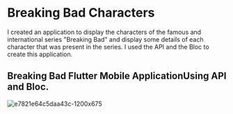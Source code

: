 # Breaking Bad Characters

I created an application to display the characters of the famous and international series "Breaking Bad" and display some details of each character that was present in the series. I used the API and the Bloc to create this application.


## Breaking Bad Flutter Mobile ApplicationUsing API and Bloc.

![e7821e64c5daa43c-1200x675](https://user-images.githubusercontent.com/73281671/205626669-cc8e507a-8579-4890-b4f1-70049cad15f6.jpg)
